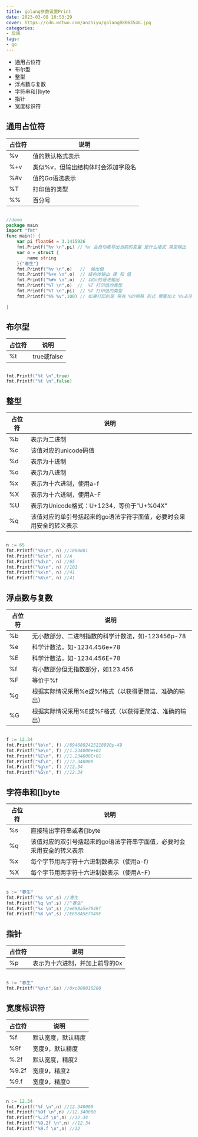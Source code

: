 ```yaml
---
title: golang参数设置Print
date: 2023-03-08 10:53:29
cover: https://cdn.wdtwo.com/anzhiyu/golang08063546.jpg
categories:
- 后端
tags:
- go
---
```


- 通用占位符
- 布尔型
- 整型
- 浮点数与复数
- 字符串和[]byte
- 指针 
- 宽度标识符

<!--more-->

## 通用占位符

| 占位符 | 说明 |
|   --   |  -- |
| %v	 | 值的默认格式表示 |
| %+v | 	类似%v，但输出结构体时会添加字段名 |
| %#v | 	值的Go语法表示 |
| %T	 | 打印值的类型 |
| %%	 | 百分号 |

```go

//demo
package main
import "fmt"
func main() {
	var pi float64 = 3.1415926
	fmt.Printf("%v \n",pi) // %v 会自动推导出当前的变量 是什么格式 类型输出
	var o = struct {
		name string
	}{"春生"}
	fmt.Printf("%v \n",o)   //  输出值
	fmt.Printf("%+v \n",o)  // 结构体输出 建 和 值
	fmt.Printf("%#v \n",o)  // 以Go的语法输出
	fmt.Printf("%T \n",o)  //  %T 打印值的类型
	fmt.Printf("%T \n",pi)  // %T 打印值的类型
	fmt.Printf("%% %v",100) // 如果打印的是 带有 %的特殊 形式 需要加上 %%去注视特殊字符

}

```

## 布尔型

| 占位符 | 说明 |
|   --  |  -- |
| %t | true或false |

```go

fmt.Printf("%t \n",true)
fmt.Printf("%t \n",false)

```

## 整型

| 占位符 | 说明 |
|   --  |  -- |
| %b | 表示为二进制 |
| %c | 该值对应的unicode码值 |
| %d | 表示为十进制 |
| %o | 表示为八进制 |
| %x | 表示为十六进制，使用a-f |
| %X | 表示为十六进制，使用A-F |
| %U | 表示为Unicode格式：U+1234，等价于”U+%04X” |
| %q | 该值对应的单引号括起来的go语法字符字面值，必要时会采用安全的转义表示 |

```go

n := 65
fmt.Printf("%b\n", n) //1000001
fmt.Printf("%c\n", n) //A
fmt.Printf("%d\n", n) //65
fmt.Printf("%o\n", n) //101
fmt.Printf("%x\n", n) //41
fmt.Printf("%X\n", n) //41

```

## 浮点数与复数

| 占位符 | 说明 |
|   --  |  -- |
| %b | 无小数部分、二进制指数的科学计数法，如-123456p-78 |
| %e | 科学计数法，如-1234.456e+78 |
| %E | 科学计数法，如-1234.456E+78 |
| %f | 有小数部分但无指数部分，如123.456 |
| %F | 等价于%f |
| %g | 根据实际情况采用%e或%f格式（以获得更简洁、准确的输出） |
| %G | 根据实际情况采用%E或%F格式（以获得更简洁、准确的输出） |

```go

f := 12.34
fmt.Printf("%b\n", f) //6946802425218990p-49
fmt.Printf("%e\n", f) //1.234000e+01
fmt.Printf("%E\n", f) //1.234000E+01
fmt.Printf("%f\n", f) //12.340000
fmt.Printf("%g\n", f) //12.34
fmt.Printf("%G\n", f) //12.34

```

## 字符串和[]byte

| 占位符 | 说明 |
|   --  |  -- |
| %s | 直接输出字符串或者[]byte |
| %q | 该值对应的双引号括起来的go语法字符串字面值，必要时会采用安全的转义表示 |
| %x | 每个字节用两字符十六进制数表示（使用a-f） |
| %X | 每个字节用两字符十六进制数表示（使用A-F） |

```go

s := "春生"
fmt.Printf("%s \n",s) //春生 
fmt.Printf("%q \n",s) //"春生" 
fmt.Printf("%x \n",s) //e698a5e7949f                        
fmt.Printf("%X \n",s) //E698A5E7949F 

```

## 指针

| 占位符 | 说明 |
|   --  |  -- |
| %p | 表示为十六进制，并加上前导的0x |

```go

s := "春生"
fmt.Printf("%p\n",&s) //0xc000010200

```

## 宽度标识符

| 占位符 | 说明 |
|   --  |  -- |
| %f	| 默认宽度，默认精度 |
| %9f	| 宽度9，默认精度 |
| %.2f	| 默认宽度，精度2 |
| %9.2f	| 宽度9，精度2 |
| %9.f	| 宽度9，精度0 |

```go

n := 12.34
fmt.Printf("%f \n",n) //12.340000 
fmt.Printf("%9f \n",n) //12.340000 
fmt.Printf("%.2f \n",n) //12.34 
fmt.Printf("%9.2f \n",n) //12.34
fmt.Printf("%9.f \n",n) //12

```






